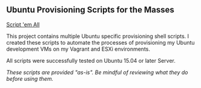 ## Ubuntu Provisioning Scripts for the Masses

[Script 'em All](https://imgflip.com/i/17hpp5)

This project contains multiple Ubuntu specific provisioning shell scripts.
I created these scripts to automate the processes of provisioning my Ubuntu development VMs on my Vagrant and ESXi environments.

All scripts were successfully tested on Ubuntu 15.04 or later Server.

*These scripts are provided "as-is". Be mindful of reviewing what they do before using them.*
